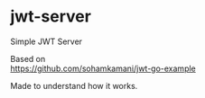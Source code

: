# jwt-server
Simple JWT Server


Based on  
https://github.com/sohamkamani/jwt-go-example


Made to understand how it works.